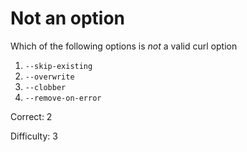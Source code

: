 # Not an option

Which of the following options is *not* a valid curl option

1. `--skip-existing`
2. `--overwrite`
3. `--clobber`
4. `--remove-on-error`

Correct: 2

Difficulty: 3
